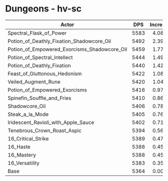# Dungeons - hv-sc
| Actor | DPS | Increase |
|---|:---:|:---:|
|Spectral_Flask_of_Power|5583|4.08%|
|Potion_of_Deathly_Fixation_Shadowcore_Oil|5492|2.39%|
|Potion_of_Empowered_Exorcisms_Shadowcore_Oil|5459|1.77%|
|Potion_of_Spectral_Intellect|5444|1.49%|
|Potion_of_Deathly_Fixation|5440|1.42%|
|Feast_of_Gluttonous_Hedonism|5422|1.08%|
|Veiled_Augment_Rune|5420|1.04%|
|Potion_of_Empowered_Exorcisms|5416|0.97%|
|Spinefin_Souffle_and_Fries|5410|0.86%|
|Shadowcore_Oil|5406|0.78%|
|Steak_a_la_Mode|5405|0.76%|
|Iridescent_Ravioli_with_Apple_Sauce|5402|0.71%|
|Tenebrous_Crown_Roast_Aspic|5394|0.56%|
|16_Critical_Strike|5389|0.47%|
|16_Haste|5388|0.45%|
|16_Mastery|5388|0.45%|
|16_Versatility|5383|0.35%|
|Base|5364|0.00%|
